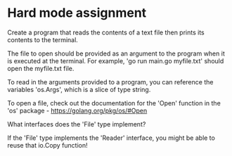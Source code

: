 # Hard mode assignment

Create a program that reads the contents of a text file then prints its contents to the terminal.

The file to open should be provided as an argument to the program when it is executed at the terminal. For example, 'go run main.go myfile.txt' should open the myfile.txt file.

To read in the arguments provided to a program, you can reference the variables 'os.Args', which is a slice of type string.

To open a file, check out the documentation for the 'Open' function in the 'os' package - <https://golang.org/pkg/os/#Open>

What interfaces does the 'File' type implement?

If the 'File' type implements the 'Reader' interface, you might be able to reuse that io.Copy function!
